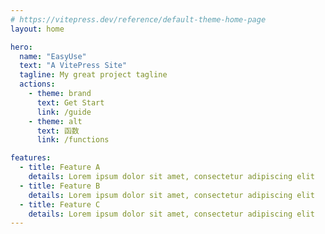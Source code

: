 ```yaml
---
# https://vitepress.dev/reference/default-theme-home-page
layout: home

hero:
  name: "EasyUse"
  text: "A VitePress Site"
  tagline: My great project tagline
  actions:
    - theme: brand
      text: Get Start
      link: /guide
    - theme: alt
      text: 函数
      link: /functions

features:
  - title: Feature A
    details: Lorem ipsum dolor sit amet, consectetur adipiscing elit
  - title: Feature B
    details: Lorem ipsum dolor sit amet, consectetur adipiscing elit
  - title: Feature C
    details: Lorem ipsum dolor sit amet, consectetur adipiscing elit
---
```

